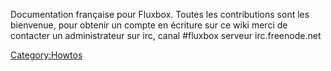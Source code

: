 Documentation française pour Fluxbox. Toutes les contributions sont les bienvenue, pour obtenir un compte en écriture sur ce wiki merci de contacter un administrateur sur irc, canal \#fluxbox serveur irc.freenode.net

<Category:Howtos>
